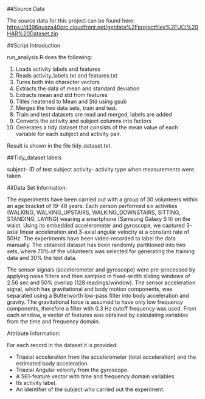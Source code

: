 ##Source Data

The source data for this project can be found here: https://d396qusza40orc.cloudfront.net/getdata%2Fprojectfiles%2FUCI%20HAR%20Dataset.zip

##Script Introduction

run_analysis.R does the following:

1.	Loads activity labels and features
2.	Reads activity_labels.txt and features.txt
3.	Turns both into character vectors
4.	Extracts the data of mean and standard deviation
5.	Extracts mean and std from features
6.	Titles neatened to Mean and Std using gsub
7.	Merges the two data sets, train and test.
8.	Train and test datasets are read and merged, labels are added
9.	Converts the activity and subject columns into factors
10.	Generates a tidy dataset that consists of the mean value of each variable for each subject and activity pair.

Result is shown in the file tidy_dataset.txt.


##Tidy_dataset labels

subject- ID of test subject
activity- activity type when measurements were taken


##Data Set Information:

The experiments have been carried out with a group of 30 volunteers within an age bracket of 19-48 years. Each person performed six activities (WALKING, WALKING_UPSTAIRS, WALKING_DOWNSTAIRS, SITTING, STANDING, LAYING) wearing a smartphone (Samsung Galaxy S II) on the waist. Using its embedded accelerometer and gyroscope, we captured 3-axial linear acceleration and 3-axial angular velocity at a constant rate of 50Hz. The experiments have been video-recorded to label the data manually. The obtained dataset has been randomly partitioned into two sets, where 70% of the volunteers was selected for generating the training data and 30% the test data. 

The sensor signals (accelerometer and gyroscope) were pre-processed by applying noise filters and then sampled in fixed-width sliding windows of 2.56 sec and 50% overlap (128 readings/window). The sensor acceleration signal, which has gravitational and body motion components, was separated using a Butterworth low-pass filter into body acceleration and gravity. The gravitational force is assumed to have only low frequency components, therefore a filter with 0.3 Hz cutoff frequency was used. From each window, a vector of features was obtained by calculating variables from the time and frequency domain.

Attribute Information:

For each record in the dataset it is provided: 
- Triaxial acceleration from the accelerometer (total acceleration) and the estimated body acceleration. 
- Triaxial Angular velocity from the gyroscope. 
- A 561-feature vector with time and frequency domain variables. 
- Its activity label. 
- An identifier of the subject who carried out the experiment.
